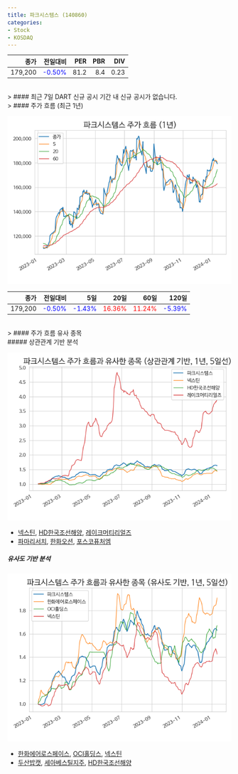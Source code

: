 ```yaml
---
title: 파크시스템스 (140860)
categories:
- Stock
- KOSDAQ
---
```


|종가|전일대비|PER|PBR|DIV|
|---:|-------:|--:|--:|--:|
|179,200|<span style="color: blue">-0.50%</span>|81.2|8.4|0.23|

<!-- more -->

<br>
> #### 최근 7일 DART 신규 공시
기간 내 신규 공시가 없습니다.

<br>
> #### 주가 흐름 (최근 1년)

![140860](/assets/images/stock/140860.png)

|종가|전일대비|5일|20일|60일|120일|
|---:|-------:|--:|---:|---:|----:|
|179,200|<span style="color: blue">-0.50%</span>|<span style="color: blue">-1.43%</span>|<span style="color: red">16.36%</span>|<span style="color: red">11.24%</span>|<span style="color: blue">-5.39%</span>|

<br>
> #### 주가 흐름 유사 종목
<br>
##### 상관관계 기반 분석

![140860](/assets/images/stock/140860_corr.png)
- [넥스틴](/348210/), [HD한국조선해양](/009540/), [레이크머티리얼즈](/281740/)
- [파마리서치](/214450/), [한화오션](/042660/), [포스코퓨처엠](/003670/)

##### 유사도 기반 분석

![140860](/assets/images/stock/140860_sim.png)
- [한화에어로스페이스](/012450/), [OCI홀딩스](/010060/), [넥스틴](/348210/)
- [두산밥캣](/241560/), [세아베스틸지주](/001430/), [HD한국조선해양](/009540/)